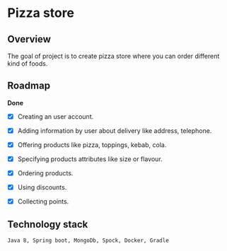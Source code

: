 # Pizza store

## Overview
The goal of project is to create pizza store where you can order
 different kind of foods.

## Roadmap

  <b>Done</b>
- [x] Creating an user account.
- [x] Adding information by user about delivery like address, telephone.
- [x] Offering products like pizza, toppings, kebab, cola.
- [x] Specifying products attributes like size or flavour.
- [x] Ordering products.
- [x] Using discounts.
- [x] Collecting points.


## Technology stack

    Java 8, Spring boot, MongoDb, Spock, Docker, Gradle
